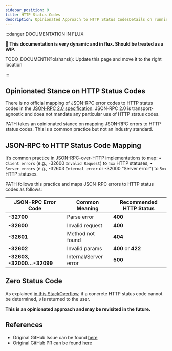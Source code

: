 ```yaml
---
sidebar_position: 9
title: HTTP Status Codes
description: Opinionated Approach to HTTP Status CodesDetails on running PATH locally with various configurations
---
```


:::danger DOCUMENTATION IN FLUX

**🦖 This documentation is very dynamic and in flux. Should be treated as a WIP.**

TODO_DOCUMENT(@olshansk): Update this page and move it to the right location

:::

## Opinionated Stance on HTTP Status Codes

There is no official mapping of JSON-RPC error codes to HTTP status codes in the [JSON-RPC 2.0 specification](https://www.jsonrpc.org/specification). JSON-RPC 2.0 is transport-agnostic and does not mandate any particular use of HTTP status codes.

PATH takes an opinionated stance on mapping JSON-RPC errors to HTTP status codes. This is a common practice but not an industry standard.

## JSON-RPC to HTTP Status Code Mapping

It’s common practice in JSON-RPC-over-HTTP implementations to map:
• `Client errors` (e.g., -32600 `Invalid Request`) to `4xx` HTTP statuses,
• `Server errors` (e.g., -32603 `Internal error` or -32000 “Server error”) to `5xx` HTTP statuses.

PATH follows this practice and maps JSON-RPC errors to HTTP status codes as follows:

| JSON-RPC Error Code           | Common Meaning        | Recommended HTTP Status |
| ----------------------------- | --------------------- | ----------------------- |
| **-32700**                    | Parse error           | **400**                 |
| **-32600**                    | Invalid request       | **400**                 |
| **-32601**                    | Method not found      | **404**                 |
| **-32602**                    | Invalid params        | **400** or **422**      |
| **-32603**, **-32000…-32099** | Internal/Server error | **500**                 |

## Zero Status Code

As explained [in this StackOverflow](https://stackoverflow.com/a/19862540/768439), if
a concrete HTTP status code cannot be determined, `0` is returned to the user.

**This is an opinionated approach and may be revisited in the future.**

## References

- Original GitHub Issue can be found [here](https://github.com/buildwithgrove/path/issues/179)
- Original GitHub PR can be found [here](https://github.com/buildwithgrove/path/pull/186/files)
